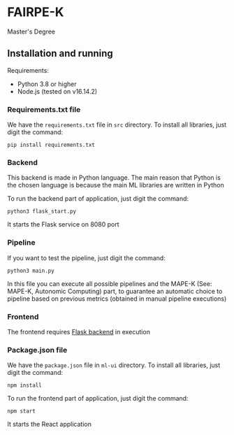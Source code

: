 # FAIRPE-K
Master's Degree

## Installation and running

Requirements:
- Python 3.8 or higher
- Node.js (tested on v16.14.2)

### Requirements.txt file

We have the `requirements.txt` file in `src` directory. To install all libraries, just digit the command:

```pip install requirements.txt```

### Backend

This backend is made in Python language. The main reason that Python is the chosen language is because the main ML libraries are written in Python

To run the backend part of application, just digit the command:

```python3 flask_start.py```

It starts the Flask service on 8080 port

### Pipeline

If you want to test the pipeline, just digit the command:

```python3 main.py```

In this file you can execute all possible pipelines and the MAPE-K (See: MAPE-K, Autonomic Computing) part, to guarantee an automatic choice to pipeline based on previous metrics (obtained in manual pipeline executions)

### Frontend

The frontend requires [Flask backend](#Backend) in execution

### Package.json file

We have the `package.json` file in `ml-ui` directory. To install all libraries, just digit the command:

```npm install```

To run the frontend part of application, just digit the command:

```npm start```

It starts the React application